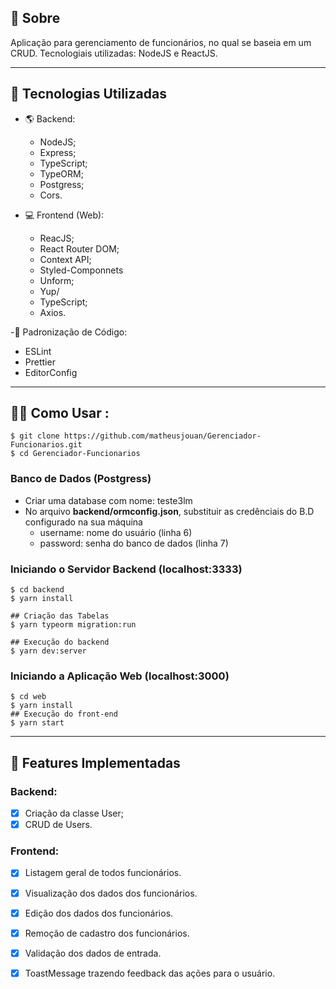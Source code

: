 ## 📔 Sobre

Aplicação para gerenciamento de funcionários, no qual se baseia em um CRUD. Tecnologiais utilizadas: NodeJS e ReactJS.

---

## :rocket: Tecnologias Utilizadas

- 🌎 Backend:
  - NodeJS;
  - Express;
  - TypeScript;
  - TypeORM;
  - Postgress;
  - Cors.
  
- 💻 Frontend (Web):
  - ReacJS;
  - React Router DOM;
  - Context API;
  - Styled-Componnets
  - Unform;
  - Yup/
  - TypeScript;
  - Axios.
  
 -📔 Padronização de Código:
  - ESLint
  - Prettier
  - EditorConfig
  
  ---
  
## 👨‍💻️ Como Usar  :

```shell
$ git clone https://github.com/matheusjouan/Gerenciador-Funcionarios.git
$ cd Gerenciador-Funcionarios
```

### Banco de Dados (Postgress)
 - Criar uma database com nome: teste3lm
 - No arquivo **backend/ormconfig.json**, substituir as credênciais do B.D configurado na sua máquina
    - username: nome do usuário (linha 6)
    - password: senha do banco de dados (linha 7)

### Iniciando o Servidor Backend (localhost:3333)
```shell
$ cd backend
$ yarn install

## Criação das Tabelas
$ yarn typeorm migration:run

## Execução do backend
$ yarn dev:server
```

### Iniciando a Aplicação Web (localhost:3000)
```shell
$ cd web
$ yarn install
## Execução do front-end
$ yarn start
```
---

## :hammer: Features Implementadas

### Backend:

  - [x] Criação da classe User;
  - [x] CRUD de Users.

### Frontend:
  - [x] Listagem geral de todos funcionários.
  - [x] Visualização dos dados dos funcionários.
  - [x] Edição dos dados dos funcionários.
  - [x] Remoção de cadastro dos funcionários.
  - [x] Validação dos dados de entrada.
  - [x] ToastMessage trazendo feedback das ações para o usuário.

  
